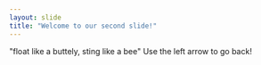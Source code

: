 ```yaml
---
layout: slide
title: "Welcome to our second slide!"
---
```

"float like a buttely, sting like a bee"
Use the left arrow to go back!
